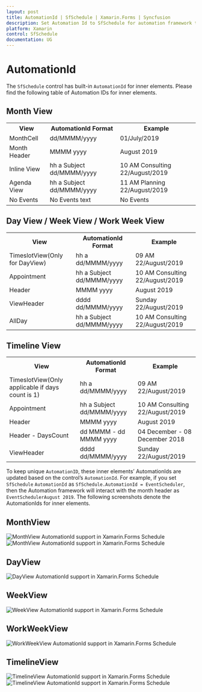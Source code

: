 ```yaml
---
layout: post
title: AutomationId | SfSchedule | Xamarin.Forms | Syncfusion
description: Set Automation Id to SfSchedule for automation framework to find and interact with control inner elements.
platform: Xamarin
control: SfSchedule
documentation: UG
---
```


# AutomationId

The `SfSchedule` control has built-in `AutomationId` for inner elements. Please find the following table of Automation IDs for inner elements.

## Month View

<table>
<tr>
<th align="center" >View</th>
<th align="center" >AutomationId Format</th>
<th align="center" >Example</th>
</tr>

<tr>
<td>MonthCell</td>
<td>dd/MMMM/yyyy</td>
<td>01/July/2019</td>
</tr>

<tr>
<td>Month Header</td>
<td>MMMM yyyy</td>
<td>August 2019</td>
</tr>

<tr>
<td>Inline View</td>
<td>hh a Subject dd/MMMM/yyyy</td>
<td>10 AM Consulting 22/August/2019</td>
</tr>

<tr>
<td>Agenda View</td>
<td>hh a Subject dd/MMMM/yyyy</td>
<td>11 AM Planning 22/August/2019</td>
</tr>

<tr>
<td>No Events</td>
<td>No Events text</td>
<td>No Events</td>
</tr>

</table>

## Day View / Week View / Work Week View

<table>
<tr>
<th align="center" >View</th>
<th align="center" >AutomationId Format</th>
<th align="center" >Example</th>
</tr>

<tr>
<td>TimeslotView(Only for DayView)</td>
<td>hh a dd/MMMM/yyyy</td>
<td>09 AM 22/August/2019</td>
</tr>

<tr>
<td>Appointment</td>
<td>hh a Subject dd/MMMM/yyyy</td>
<td>10 AM Consulting 22/August/2019</td>
</tr>

<tr>
<td>Header</td>
<td>MMMM yyyy</td>
<td>August 2019</td>
</tr>

<tr>
<td>ViewHeader</td>
<td>dddd dd/MMMM/yyyy</td>
<td>Sunday 22/August/2019</td>
</tr>

<tr>
<td>AllDay</td>
<td>hh a Subject dd/MMMM/yyyy</td>
<td>10 AM Consulting 22/August/2019</td>
</tr>

</table>

## Timeline View

<table>
<tr>
<th align="center" >View</th>
<th align="center" >AutomationId Format</th>
<th align="center" >Example</th>
</tr>

<tr>
<td>TimeslotView(Only applicable if days count is 1)</td>
<td>hh a dd/MMMM/yyyy</td>
<td>09 AM 22/August/2019</td>
</tr>

<tr>
<td>Appointment</td>
<td>hh a Subject dd/MMMM/yyyy</td>
<td>10 AM Consulting 22/August/2019</td>
</tr>

<tr>
<td>Header</td>
<td>MMMM yyyy</td>
<td>August 2019</td>
</tr>

<tr>
<td>Header - DaysCount</td>
<td>dd MMMM - dd MMMM yyyy</td>
<td>04 December - 08 December 2018</td>
</tr>

<tr>
<td>ViewHeader</td>
<td>dddd dd/MMMM/yyyy</td>
<td>Sunday 22/August/2019</td>
</tr>

</table>

To keep unique `AutomationID`, these inner elements’ AutomationIds are updated based on the control’s `AutomationId`.  For example, if you set `SfSchedule` `AutomationId` as `SfSchedule.AutomationId = EventScheduler`, then the Automation framework will interact with the month header as `EventSchedulerAugust 2019`. The following screenshots denote the AutomationIds for inner elements.

## MonthView 
![MonthView AutomationId support in Xamarin.Forms Schedule](automationid_images/xamarin-forms-schedule-month-view.png)
![MonthView AutomationId support in Xamarin.Forms Schedule](automationid_images/xamarin-forms-schedule-month-view-no-events.png)

## DayView
![DayView AutomationId support in Xamarin.Forms Schedule](automationid_images/xamarin-forms-schedule-day-view.png)

## WeekView
![WeekView AutomationId support in Xamarin.Forms Schedule](automationid_images/xamarin-forms-schedule-week-view.png)

## WorkWeekView
![WorkWeekView AutomationId support in Xamarin.Forms Schedule](automationid_images/xamarin-forms-schedule-work-week-view.png)

## TimelineView
![TimelineView AutomationId support in Xamarin.Forms Schedule](automationid_images/xamarin-forms-schedule-timeline-view.png)
![TimelineView AutomationId support in Xamarin.Forms Schedule](automationid_images/xamarin-forms-schedule-timeline-view-header.png)